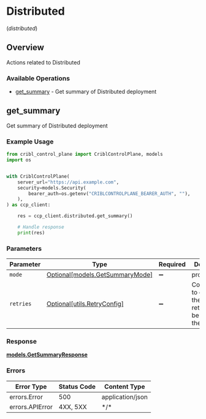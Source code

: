 # Distributed
(*distributed*)

## Overview

Actions related to Distributed

### Available Operations

* [get_summary](#get_summary) - Get summary of Distributed deployment

## get_summary

Get summary of Distributed deployment

### Example Usage

```python
from cribl_control_plane import CriblControlPlane, models
import os


with CriblControlPlane(
    server_url="https://api.example.com",
    security=models.Security(
        bearer_auth=os.getenv("CRIBLCONTROLPLANE_BEARER_AUTH", ""),
    ),
) as ccp_client:

    res = ccp_client.distributed.get_summary()

    # Handle response
    print(res)

```

### Parameters

| Parameter                                                           | Type                                                                | Required                                                            | Description                                                         |
| ------------------------------------------------------------------- | ------------------------------------------------------------------- | ------------------------------------------------------------------- | ------------------------------------------------------------------- |
| `mode`                                                              | [Optional[models.GetSummaryMode]](../../models/getsummarymode.md)   | :heavy_minus_sign:                                                  | product filter                                                      |
| `retries`                                                           | [Optional[utils.RetryConfig]](../../models/utils/retryconfig.md)    | :heavy_minus_sign:                                                  | Configuration to override the default retry behavior of the client. |

### Response

**[models.GetSummaryResponse](../../models/getsummaryresponse.md)**

### Errors

| Error Type       | Status Code      | Content Type     |
| ---------------- | ---------------- | ---------------- |
| errors.Error     | 500              | application/json |
| errors.APIError  | 4XX, 5XX         | \*/\*            |